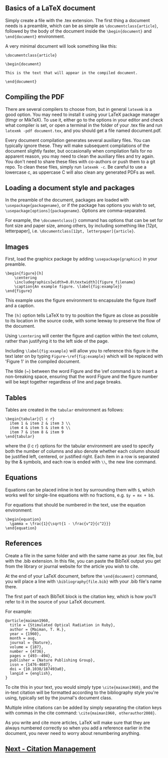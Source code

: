 ## Basics of a LaTeX document

Simply create a file with the .tex extension. The first thing a document needs is a preamble, which can be as simple as `\documentclass{article}`, followed by the body of the document inside the `\begin{document}` and `\end{document}` environment.

A very minimal document will look something like this: 
```
\documentclass{article}

\begin{document}

This is the text that will appear in the compiled document.

\end{document}
```

## Compiling the PDF

There are several compilers to choose from, but in general `latexmk` is a good option. You may need to install it using your LaTeX package manager (tlmgr or MikTeX).
To use it, either go to the options in your editor and check what compiler is set, or open a terminal in the folder of your .tex file and run `latexmk -pdf document.tex`, and you should get a file named document.pdf.

Every document compilation generates several auxiliary files. You can typically ignore these. They will make subsequent compilations of the document slightly faster, but occasionally when compilation fails for no apparent reason, you may need to clean the auxiliary files and try again. You don't need to share these files with co-authors or push them to a git repo.
To clean these files, simply run `latexmk -c`. Be careful to use a lowercase c, as uppercase C will also clean any generated PDFs as well.

## Loading a document style and packages

In the preamble of the document, packages are loaded with `\usepackage{packagename}`, or if the package has options you wish to set, `\usepackage[options]{packagename}`. Options are comma-separated.

For example, the `\documentclass{}` command has options that can be set for font size and paper size, among others, by including something like [12pt, letterpaper], i.e. `\documentclass[12pt, letterpaper]{article}`.

## Images

First, load the graphicx package by adding `\usepackage{graphicx}` in your preamble.

```
\begin{figure}[h]
	\centering
	\includegraphics[width=0.8\textwidth]{figure_filename}
	\caption{An example figure. \label{fig:example}}
\end{figure}
```

This example uses the figure environment to encapsulate the figure itself and a caption.

The `[h]` option tells LaTeX to try to position the figure as close as possible to its location in the source code, with some leeway to preserve the flow of the document.

Using `\centering` will center the figure and caption within the text column, rather than justifying it to the left side of the page.

Including `\label{fig:example}` will allow you to reference this figure in the text later on by typing `Figure~\ref{fig:example}` which will be replaced with 'Figure 1' in the compiled document.

The tilde (~) between the word Figure and the \ref command is to insert a non-breaking space, ensuring that the word Figure and the figure number will be kept together regardless of line and page breaks.

## Tables

Tables are created in the `tabular` environment as follows: 

```
\begin{tabular}{l c r}
  item 1 & item 2 & item 3 \\
  item 4 & item 5 & item 6 \\
  item 7 & item 8 & item 9
\end{tabular}
```
where the {l c r} options for the tabular environment are used to specify both the number of columns and also denote whether each column should be justified left, centered, or justified right.
Each item in a row is separated by the & symbols, and each row is ended with `\\`, the new line command.

## Equations

Equations can be placed inline in text by surrounding them with `$`, which works well for single-line equations with no fractions, e.g. `$y = mx + b$`.

For equations that should be numbered in the text, use the equation environment:
```
\begin{equation}
  \gamma = \frac{1}{\sqrt{1 - \frac{v^2}{c^2}}}
\end{equation}
```

## References

Create a file in the same folder and with the same name as your .tex file, but with the .bib extension.
In this file, you can paste the BibTeX output you get from the library or journal website for the article you wish to cite.

At the end of your LaTeX document, before the `\end{document}` command, you will place a line with `\bibliography{file.bib}` with your .bib file's name there.

The first part of each BibTeX block is the citation key, which is how you'll refer to it in the source of your LaTeX document.

For example:
```
@article{maiman1960,
  title = {Stimulated Optical Radiation in Ruby},
  author = {Maiman, T. H.},
  year = {1960},
  month = aug,
  journal = {Nature},
  volume = {187},
  number = {4736},
  pages = {493--494},
  publisher = {Nature Publishing Group},
  issn = {1476-4687},
  doi = {10.1038/187493a0},
  langid = {english},
}
```

To cite this in your text, you would simply type `\cite{maiman1960}`, and the in-text citation will be formatted according to the bibliography style you're using, typically set by the journal's document class.

Multiple inline citations can be added by simply separating the citation keys with commas in the cite command: `\cite{maiman1960, otherauthor2008}`.

As you write and cite more articles, LaTeX will make sure that they are always numbered correctly so when you add a reference earlier in the document, you never need to worry about renumbering anything.

## [Next - Citation Management](citations.md)
